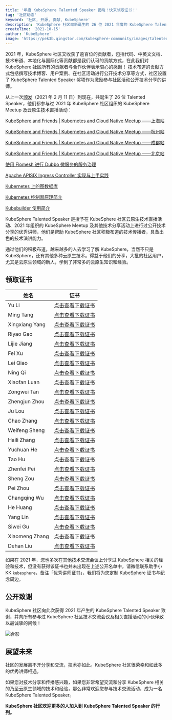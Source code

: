 ```yaml
---
title: '年度 KubeSphere Talented Speaker 揭晓！快来领取证书！'
tag: '社区动态'
keyword: '社区, 开源, 贡献, KubeSphere'
description: 'KubeSphere 社区向新诞生的 26 位 2021 年度的 KubeSphere Talented Speaker 致谢，欢迎更多的人加入到 KubeSphere Talented Speaker 的行列。'
createTime: '2021-10-15'
author: 'KubeSphere'
image: 'https://pek3b.qingstor.com/kubesphere-community/images/talented-speaker-cover.png'
---
```


2021 年，KubeSphere 社区又收获了逾百位的贡献者，包括代码、中英文文档、技术布道、本地化与国际化等贡献都是我们认可的贡献方式，在此我们对 KubeSphere 社区所有的贡献者与合作伙伴表示衷心的感谢！
技术布道的贡献方式包括撰写技术博客、用户案例、在社区活动进行公开技术分享等方式，社区设置了 KubeSphere Talented Speaker 奖项作为激励参与社区活动公开技术分享的讲师。

从上一次[颁发](https://kubesphere.com.cn/blogs/kubesphere-certificates/)（2021 年 2 月 11 日）到现在，共诞生了 26 位 Talented Speaker，他们都参与过 2021 年 KubeSphere 社区组织的 KubeSphere Meetup 及云原生技术直播活动：

[KubeSphere and Friends | Kubernetes and Cloud Native Meetup ——上海站](https://kubesphere.com.cn/live/meetup-shanghai/)

[KubeSphere and Friends | Kubernetes and Cloud Native Meetup ——杭州站](https://kubesphere.com.cn/live/meetup-hangzhou/)

[KubeSphere and Friends | Kubernetes and Cloud Native Meetup ——成都站](https://kubesphere.com.cn/live/meetup-chengdu/)

[KubeSphere and Friends | Kubernetes and Cloud Native Meetup ——北京站](https://kubesphere.com.cn/live/meetup-beijing/)

[使用 Flomesh 进行 Dubbo 微服务的服务治理](https://kubesphere.com.cn/live/pipy819-live/)

[Apache APISIX Ingress Controller 实现与上手实践](https://kubesphere.com.cn/live/apisix826-live/)

[Kubernetes 上的图数据库](https://kubesphere.com.cn/live/nebula0902-live/)

[Kubernetes 控制器原理简介](https://kubesphere.com.cn/live/uisee0916-live/)

[Kubebuilder 使用简介](https://kubesphere.com.cn/live/uisee0923-live/)


KubeSphere Talented Speaker 是授予在 KubeSphere 社区云原生技术直播活动、2021 年组织的 KubeSphere Meetup 及其他技术分享活动上进行过公开技术分享的优秀讲师，他们是帮助 KubeSphere 社区积极布道的技术传播者，具备出色的技术演讲能力。

通过他们的积极布道，越来越多的人去学习了解 KubeSphere，当然不只是 KubeSphere，还有其他多种云原生技术。得益于他们的分享，大批的社区用户，尤其是云原生领域的新人，学到了非常多的云原生知识和经验。


## 领取证书


| 姓名 | 证书 |
| ---- | ---- |
|Yu Li|[点击查看下载证书](https://kubesphere-community.pek3b.qingstor.com/images/speaker-liyu.png) |
|Ming Tang|[点击查看下载证书](https://kubesphere-community.pek3b.qingstor.com/images/speaker-tangming.png) |
|Xingxiang Yang|[点击查看下载证书](https://kubesphere-community.pek3b.qingstor.com/images/speaker-yangxingxiang.png) |
|Riyao Gao|[点击查看下载证书](https://kubesphere-community.pek3b.qingstor.com/images/speaker-gaoriyao.png) |
|Lijie Jiang|[点击查看下载证书](https://kubesphere-community.pek3b.qingstor.com/images/speaker-jianglijie.png)|
|Fei Xu|[点击查看下载证书](https://kubesphere-community.pek3b.qingstor.com/images/speaker-xufei.png) |
|Lei Qiao|[点击查看下载证书](https://kubesphere-community.pek3b.qingstor.com/images/speaker-qiaolei.png) |
|Ning Qi|[点击查看下载证书](https://kubesphere-community.pek3b.qingstor.com/images/speaker-qining.png) |
|Xiaofan Luan|[点击查看下载证书](https://kubesphere-community.pek3b.qingstor.com/images/speaker-luanxiaofan.png) |
|Zongwei Tan|[点击查看下载证书](https://kubesphere-community.pek3b.qingstor.com/images/speaker-tanzongwei.png) |
|Zhengjun Zhou|[点击查看下载证书](https://kubesphere-community.pek3b.qingstor.com/images/speaker-zhouzhengjun.png) |
|Ju Lou|[点击查看下载证书](https://kubesphere-community.pek3b.qingstor.com/images/speaker-louju.png) |
|Chao Zhang|[点击查看下载证书](https://kubesphere-community.pek3b.qingstor.com/images/speaker-zhangchao.png) |
|Weifeng Sheng|[点击查看下载证书](https://kubesphere-community.pek3b.qingstor.com/images/speaker-shengweifeng.png) |
|Haili Zhang|[点击查看下载证书](https://kubesphere-community.pek3b.qingstor.com/images/speaker-zhanghaili.png) |
|Yuchuan He|[点击查看下载证书](https://kubesphere-community.pek3b.qingstor.com/images/speaker-heyuchuan.png) |
|Tao Hu|[点击查看下载证书](https://kubesphere-community.pek3b.qingstor.com/images/speaker-hutao.png) |
|Zhenfei Pei|[点击查看下载证书](https://kubesphere-community.pek3b.qingstor.com/images/speaker-peizhenfei.png) |
|Sheng Zou|[点击查看下载证书](https://kubesphere-community.pek3b.qingstor.com/images/speaker-zousheng.png) |
|Pei Zhou|[点击查看下载证书](https://kubesphere-community.pek3b.qingstor.com/images/speaker-zhoupei.png) |
|Changqing Wu|[点击查看下载证书](https://kubesphere-community.pek3b.qingstor.com/images/speaker-wuchangqing.png) |
|He Huang|[点击查看下载证书](https://kubesphere-community.pek3b.qingstor.com/images/speaker-huanghe.png) |
|Yang Lin|[点击查看下载证书](https://kubesphere-community.pek3b.qingstor.com/images/speaker-linyang.png) |
|Siwei Gu|[点击查看下载证书](https://kubesphere-community.pek3b.qingstor.com/images/speaker-gusiwei.png) |
|Xiaomeng Zhang|[点击查看下载证书](https://kubesphere-community.pek3b.qingstor.com/images/speaker-zhangxiaomeng.png) |
|Dehan Liu|[点击查看下载证书](https://kubesphere-community.pek3b.qingstor.com/images/speaker-liudehan.png) |


如果在 2021 年，您也多次在其他技术交流会议上分享过 KubeSphere 相关的经验和技术，但没有获得该证书也并未出现在上述公开名单中，请微信联系助手小 KK `kubesphere`，备注「优秀讲师证书」，我们将为您定制 KubeSphere 证书与纪念周边。

## 公开致谢

KubeSphere 社区向此次获得 2021 年产生的 KubeSphere Talented Speaker 致谢，并向所有参与过 KubeSphere 社区技术交流会议及相关直播活动的小伙伴致以最诚挚的问候！

![合影](https://pek3b.qingstor.com/kubesphere-community/images/2021meetup-puzzle.png)

## 展望未来

社区的发展离不开分享和交流，技术亦如此。KubeSphere 社区很荣幸和如此多的优秀讲师相遇。

如果您对技术分享和传播感兴趣，如果您非常希望交流和分享 KubeSphere 相关的乃至云原生领域的技术和经验，那么非常欢迎您参与技术交流活动，成为一名 KubeSphere Talented Speaker。

**KubeSphere 社区欢迎更多的人加入到 KubeSphere Talented Speaker 的行列。**
